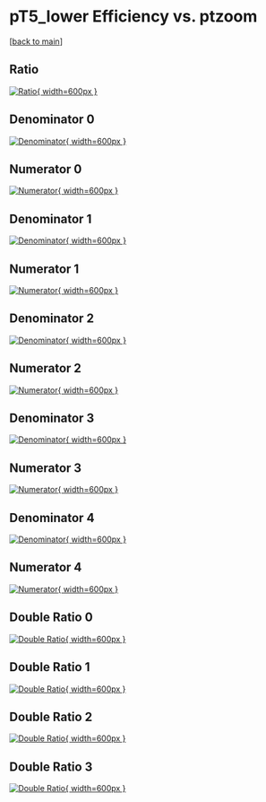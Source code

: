 # pT5_lower Efficiency vs. ptzoom

[[back to main](./)]



## Ratio

[![Ratio](../mtv/var/pT5_lower_loweta_211_-1_eff_ptzoom.png){ width=600px }](../mtv/var/pT5_lower_loweta_211_-1_eff_ptzoom.pdf)

## Denominator 0

[![Denominator](../mtv/den/pT5_lower_loweta_211_-1_eff_ptzoom_den0.png){ width=600px }](../mtv/den/pT5_lower_loweta_211_-1_eff_ptzoom_den0.pdf)

## Numerator 0

[![Numerator](../mtv/num/pT5_lower_loweta_211_-1_eff_ptzoom_num0.png){ width=600px }](../mtv/num/pT5_lower_loweta_211_-1_eff_ptzoom_num0.pdf)

## Denominator 1

[![Denominator](../mtv/den/pT5_lower_loweta_211_-1_eff_ptzoom_den1.png){ width=600px }](../mtv/den/pT5_lower_loweta_211_-1_eff_ptzoom_den1.pdf)

## Numerator 1

[![Numerator](../mtv/num/pT5_lower_loweta_211_-1_eff_ptzoom_num1.png){ width=600px }](../mtv/num/pT5_lower_loweta_211_-1_eff_ptzoom_num1.pdf)

## Denominator 2

[![Denominator](../mtv/den/pT5_lower_loweta_211_-1_eff_ptzoom_den2.png){ width=600px }](../mtv/den/pT5_lower_loweta_211_-1_eff_ptzoom_den2.pdf)

## Numerator 2

[![Numerator](../mtv/num/pT5_lower_loweta_211_-1_eff_ptzoom_num2.png){ width=600px }](../mtv/num/pT5_lower_loweta_211_-1_eff_ptzoom_num2.pdf)

## Denominator 3

[![Denominator](../mtv/den/pT5_lower_loweta_211_-1_eff_ptzoom_den3.png){ width=600px }](../mtv/den/pT5_lower_loweta_211_-1_eff_ptzoom_den3.pdf)

## Numerator 3

[![Numerator](../mtv/num/pT5_lower_loweta_211_-1_eff_ptzoom_num3.png){ width=600px }](../mtv/num/pT5_lower_loweta_211_-1_eff_ptzoom_num3.pdf)

## Denominator 4

[![Denominator](../mtv/den/pT5_lower_loweta_211_-1_eff_ptzoom_den4.png){ width=600px }](../mtv/den/pT5_lower_loweta_211_-1_eff_ptzoom_den4.pdf)

## Numerator 4

[![Numerator](../mtv/num/pT5_lower_loweta_211_-1_eff_ptzoom_num4.png){ width=600px }](../mtv/num/pT5_lower_loweta_211_-1_eff_ptzoom_num4.pdf)

## Double Ratio 0

[![Double Ratio](../mtv/ratio/pT5_lower_loweta_211_-1_eff_ptzoom_ratio0.png){ width=600px }](../mtv/ratio/pT5_lower_loweta_211_-1_eff_ptzoom_ratio0.pdf)

## Double Ratio 1

[![Double Ratio](../mtv/ratio/pT5_lower_loweta_211_-1_eff_ptzoom_ratio1.png){ width=600px }](../mtv/ratio/pT5_lower_loweta_211_-1_eff_ptzoom_ratio1.pdf)

## Double Ratio 2

[![Double Ratio](../mtv/ratio/pT5_lower_loweta_211_-1_eff_ptzoom_ratio2.png){ width=600px }](../mtv/ratio/pT5_lower_loweta_211_-1_eff_ptzoom_ratio2.pdf)

## Double Ratio 3

[![Double Ratio](../mtv/ratio/pT5_lower_loweta_211_-1_eff_ptzoom_ratio3.png){ width=600px }](../mtv/ratio/pT5_lower_loweta_211_-1_eff_ptzoom_ratio3.pdf)

